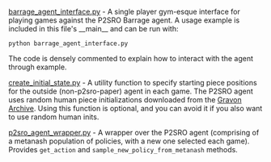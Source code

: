 [barrage_agent_interface.py](/multiplayer-rl/mprl/barrage_agent_api/barrage_agent_interface.py)
\- A single player gym-esque interface for playing games against the P2SRO Barrage agent. A usage example is included in this file's \_\_main\_\_ and can be run with:
```shell script
python barrage_agent_interface.py
```
The code is densely commented to explain how to interact with the agent through example.

[create_initial_state.py](/multiplayer-rl/mprl/barrage_agent_api/create_initial_state.py) \- A utility function to specify starting piece positions for the outside (non-p2sro-paper) agent in each game. The P2SRO agent uses random human piece initializations downloaded from the [Gravon Archive](https://www.gravon.de/gravon/stratego/strados2.jsp). Using this function is optional, and you can avoid it if you also want to use random human inits.

[p2sro_agent_wrapper.py](/multiplayer-rl/mprl/barrage_agent_api/p2sro_agent_wrapper.py) \- A wrapper over the P2SRO agent (comprising of a metanash population of policies, with a new one selected each game). Provides `get_action` and `sample_new_policy_from_metanash` methods.
